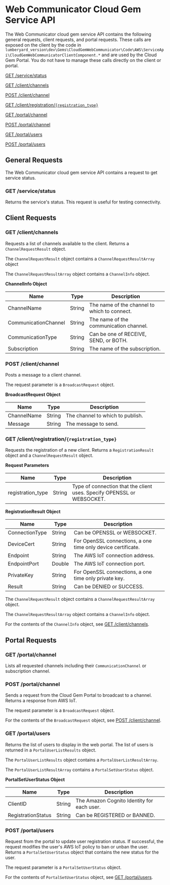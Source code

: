 # Web Communicator Cloud Gem Service API<a name="cloud-canvas-cloud-gem-web-communicator-service-api"></a>

The Web Communicator cloud gem service API contains the following general requests, client requests, and portal requests\. These calls are exposed on the client by the code in `lumberyard_version\dev\Gems\CloudGemWebCommunicator\Code\AWS\ServiceApi\CloudGemWebCommunicatorClientComponent.*` and are used by the Cloud Gem Portal\. You do not have to manage these calls directly on the client or portal\. 

 [GET /service/status](#cloud-canvas-cloud-gem-web-communicator-service-api-get-servicestatus) 

[GET /client/channels](#cloud-canvas-cloud-gem-web-communicator-service-api-get-clientchannels) 

[POST /client/channel](#cloud-canvas-cloud-gem-web-communicator-service-api-post-clientchannel) 

[GET /client/registration/`{registration_type}`](#cloud-canvas-cloud-gem-web-communicator-service-api-get-clientregistrationregistration-type) 

[GET /portal/channel](#cloud-canvas-cloud-gem-web-communicator-service-api-get-portalchannel) 

[POST /portal/channel](#cloud-canvas-cloud-gem-web-communicator-service-api-post-portalchannel) 

[GET /portal/users](#cloud-canvas-cloud-gem-web-communicator-service-api-get-portalusers) 

[POST /portal/users](#cloud-canvas-cloud-gem-web-communicator-service-api-post-portalusers) 

## General Requests<a name="cloud-canvas-cloud-gem-web-communicator-service-api-general-requests"></a>

The Web Communicator cloud gem service API contains a request to get service status\.

### GET /service/status<a name="cloud-canvas-cloud-gem-web-communicator-service-api-get-servicestatus"></a>

Returns the service's status\. This request is useful for testing connectivity\.

## Client Requests<a name="cloud-canvas-cloud-gem-web-communicator-service-api-client-requests"></a>

### GET /client/channels<a name="cloud-canvas-cloud-gem-web-communicator-service-api-get-clientchannels"></a>

Requests a list of channels available to the client\. Returns a `ChannelRequestResult` object\.

The `ChannelRequestResult` object contains a `ChannelRequestResultArray` object

The `ChannelRequestResultArray` object contains a `ChannelInfo` object\.


**ChannelInfo Object**  

| Name | Type | Description | 
| --- | --- | --- | 
| ChannelName | String | The name of the channel to which to connect\. | 
| CommunicationChannel | String | The name of the communication channel\. | 
| CommunicationType | String | Can be one of RECEIVE, SEND, or BOTH\. | 
| Subscription | String | The name of the subscription\. | 

### POST /client/channel<a name="cloud-canvas-cloud-gem-web-communicator-service-api-post-clientchannel"></a>

Posts a message to a client channel\.

The request parameter is a `BroadcastRequest` object\.


**BroadcastRequest Object**  

| Name | Type | Description | 
| --- | --- | --- | 
| ChannelName | String | The channel to which to publish\. | 
| Message | String | The message to send\. | 

### GET /client/registration/`{registration_type}`<a name="cloud-canvas-cloud-gem-web-communicator-service-api-get-clientregistrationregistration-type"></a>

Requests the registration of a new client\. Returns a `RegistrationResult` object and a `ChannelRequestResult` object\.


**Request Parameters**  

| Name | Type | Description | 
| --- | --- | --- | 
| registration\_type | String | Type of connection that the client uses\. Specify OPENSSL or WEBSOCKET\. | 


**RegistrationResult Object**  

| Name | Type | Description | 
| --- | --- | --- | 
| ConnectionType | String | Can be OPENSSL or WEBSOCKET\. | 
| DeviceCert | String | For OpenSSL connections, a one time only device certificate\. | 
| Endpoint | String | The AWS IoT connection address\. | 
| EndpointPort | Double | The AWS IoT connection port\. | 
| PrivateKey | String | For OpenSSL connections, a one time only private key\. | 
| Result | String | Can be DENIED or SUCCESS\. | 

The `ChannelRequestResult` object contains a `ChannelRequestResultArray` object\.

The `ChannelRequestResultArray` object contains a `ChannelInfo` object\.

For the contents of the `ChannelInfo` object, see [GET /client/channels](#cloud-canvas-cloud-gem-web-communicator-service-api-get-clientchannels)\.

## Portal Requests<a name="cloud-canvas-cloud-gem-web-communicator-service-api-portal-requests"></a>

### GET /portal/channel<a name="cloud-canvas-cloud-gem-web-communicator-service-api-get-portalchannel"></a>

Lists all requested channels including their `CommunicationChannel` or subscription channel\.

### POST /portal/channel<a name="cloud-canvas-cloud-gem-web-communicator-service-api-post-portalchannel"></a>

Sends a request from the Cloud Gem Portal to broadcast to a channel\. Returns a response from AWS IoT\.

The request parameter is a `BroadcastRequest` object\.

For the contents of the `BroadcastRequest` object, see [POST /client/channel](#cloud-canvas-cloud-gem-web-communicator-service-api-post-clientchannel)\.

### GET /portal/users<a name="cloud-canvas-cloud-gem-web-communicator-service-api-get-portalusers"></a>

Returns the list of users to display in the web portal\. The list of users is returned in a `PortalUserListResults` object\.

The `PortalUserListResults` object contains a `PortalUserListResultArray`\.

The `PortalUserListResultArray` contains a `PortalSetUserStatus` object\.


**PortalSetUserStatus Object**  

| Name | Type | Description | 
| --- | --- | --- | 
| ClientID | String | The Amazon Cognito Identity for each user\. | 
| RegistrationStatus | String | Can be REGISTERED or BANNED\. | 

### POST /portal/users<a name="cloud-canvas-cloud-gem-web-communicator-service-api-post-portalusers"></a>

Request from the portal to update user registration status\. If successful, the request modifies the user's AWS IoT policy to ban or unban the user\. Returns a `PortalSetUserStatus` object that contains the new status for the user\.

The request parameter is a `PortalSetUserStatus` object\.

For the contents of `PortalSetUserStatus` object, see [GET /portal/users](#cloud-canvas-cloud-gem-web-communicator-service-api-get-portalusers)\.